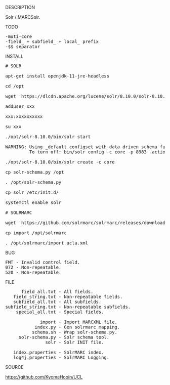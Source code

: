 
DESCRIPTION

Solr / MARCSolr.

TODO
<pre>
-muti-core
-field_ + subfield_ + local_ prefix
-$$ separator
</pre>
INSTALL
<pre>
# SOLR

apt-get install openjdk-11-jre-headless

cd /opt

wget 'https://dlcdn.apache.org/lucene/solr/8.10.0/solr-8.10.0.tgz'

adduser xxx

xxx:xxxxxxxxxx

su xxx

./opt/solr-8.10.0/bin/solr start

WARNING: Using _default configset with data driven schema functionality. NOT RECOMMENDED for production use.
         To turn off: bin/solr config -c core -p 8983 -action set-user-property -property update.autoCreateFields -value false

./opt/solr-8.10.0/bin/solr create -c core

cp solr-schema.py /opt

. /opt/solr-schema.py

cp solr /etc/init.d/

systemctl enable solr

# SOLRMARC

wget 'https://github.com/solrmarc/solrmarc/releases/download/3.4/simple_install_package_3.4.zip'

cp import /opt/solrmarc

. /opt/solrmarc/import ucla.xml
</pre>
BUG
<pre>
FMT - Invalid control field.
072 - Non-repeatable.
520 - Non-repeatable.
</pre>
FILE
<pre>
      field_all.txt - All fields.
   field_string.txt - Non-repeatable fields.
   subfield_all.txt - All subfields.
subfield_string.txt - Non-repeatable subfields.
    special_all.txt - Special fields.

             import - Import MARCXML file.
           index.py - Gen solrmarc mapping.
          schema.sh - Wrap solr-schema.py.
     solr-schema.py - Solr schema tool.
               solr - Solr INIT file.

   index.properties - SolrMARC index.
   log4j.properties - SolrMARC Logging.
</pre>

SOURCE

https://github.com/KyomaHooin/UCL
